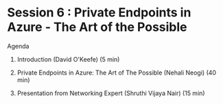 # Session 6 : Private Endpoints in Azure - The Art of the Possible

Agenda
1. Introduction (David O'Keefe) (5 min)

2. Private Endpoints in Azure: The Art of The Possible (Nehali Neogi) (40 min)

3. Presentation from Networking Expert (Shruthi Vijaya Nair) (15 min)
